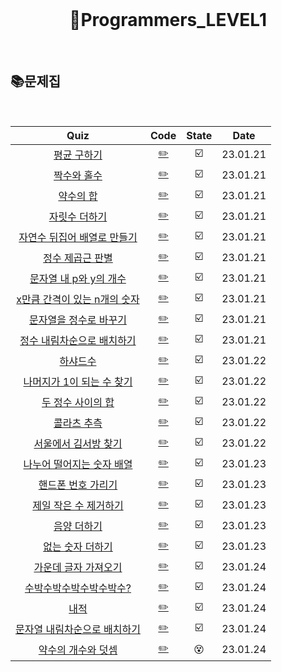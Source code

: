 <div align="center">
  <br />
  <h1> 🧑Programmers_LEVEL1 </h1>
  <br />
</div>

## 📚문제집

<br />

|                                              Quiz                                               |             Code              | State |   Date   |
| :---------------------------------------------------------------------------------------------: | :---------------------------: | :---: | :------: |
|         [평균 구하기](https://school.programmers.co.kr/learn/courses/30/lessons/12944)          |     [✏️](./평균구하기.js)     |  ☑️   | 23.01.21 |
|         [짝수와 홀수](https://school.programmers.co.kr/learn/courses/30/lessons/12937)          |     [✏️](./짝수와홀수.js)     |  ☑️   | 23.01.21 |
|          [약수의 합](https://school.programmers.co.kr/learn/courses/30/lessons/12928)           |      [✏️](./약수의합.js)      |  ☑️   | 23.01.21 |
|        [자릿수 더하기](https://school.programmers.co.kr/learn/courses/30/lessons/12931)         |    [✏️](./자릿수더하기.js)    |  ☑️   | 23.01.21 |
| [자연수 뒤집어 배열로 만들기](https://school.programmers.co.kr/learn/courses/30/lessons/12932)  |    [✏️](./자연수뒤집어.js)    |  ☑️   | 23.01.21 |
|       [정수 제곱근 판별](https://school.programmers.co.kr/learn/courses/30/lessons/12934)       |     [✏️](./정수제곱근.js)     |  ☑️   | 23.01.21 |
|    [문자열 내 p와 y의 개수](https://school.programmers.co.kr/learn/courses/30/lessons/12916)    |       [✏️](./py개수.js)       |  ☑️   | 23.01.21 |
| [x만큼 간격이 있는 n개의 숫자](https://school.programmers.co.kr/learn/courses/30/lessons/12954) |     [✏️](./x만큼간격.js)      |  ☑️   | 23.01.21 |
|    [문자열을 정수로 바꾸기](https://school.programmers.co.kr/learn/courses/30/lessons/12925)    |    [✏️](./문자열정수로.js)    |  ☑️   | 23.01.21 |
|  [정수 내림차순으로 배치하기](https://school.programmers.co.kr/learn/courses/30/lessons/12933)  |    [✏️](./정수내림차순.js)    |  ☑️   | 23.01.21 |
|           [하샤드수](https://school.programmers.co.kr/learn/courses/30/lessons/12947)           |      [✏️](./하샤드수.js)      |  ☑️   | 23.01.22 |
|  [나머지가 1이 되는 수 찾기](https://school.programmers.co.kr/learn/courses/30/lessons/87389)   |   [✏️](./나머지1되는수.js)    |  ☑️   | 23.01.22 |
|      [두 정수 사이의 합](https://school.programmers.co.kr/learn/courses/30/lessons/12912)       |    [✏️](./두정수사이합.js)    |  ☑️   | 23.01.22 |
|         [콜라츠 추측](https://school.programmers.co.kr/learn/courses/30/lessons/12943)          |     [✏️](./콜라츠추측.js)     |  ☑️   | 23.01.22 |
|     [서울에서 김서방 찾기](https://school.programmers.co.kr/learn/courses/30/lessons/12919)     |     [✏️](./김서방찾기.js)     |  ☑️   | 23.01.22 |
|  [나누어 떨어지는 숫자 배열](https://school.programmers.co.kr/learn/courses/30/lessons/12910)   | [✏️](./나누어떨어지는배열.js) |  ☑️   | 23.01.23 |
|      [핸드폰 번호 가리기](https://school.programmers.co.kr/learn/courses/30/lessons/12948)      |  [✏️](./핸드폰번호가리기.js)  |  ☑️   | 23.01.23 |
|    [제일 작은 수 제거하기](https://school.programmers.co.kr/learn/courses/30/lessons/12935)     |   [✏️](./제일작은수제거.js)   |  ☑️   | 23.01.23 |
|         [음양 더하기](https://school.programmers.co.kr/learn/courses/30/lessons/76501)          |     [✏️](./음양더하기.js)     |  ☑️   | 23.01.23 |
|       [없는 숫자 더하기](https://school.programmers.co.kr/learn/courses/30/lessons/86051)       |   [✏️](./없는숫자더하기.js)   |  ☑️   | 23.01.23 |
|     [가운데 글자 가져오기](https://school.programmers.co.kr/learn/courses/30/lessons/12903)     |     [✏️](./가운데글자.js)     |  ☑️   | 23.01.24 |
|   [수박수박수박수박수박수?](https://school.programmers.co.kr/learn/courses/30/lessons/12922)    |      [✏️](./수박수박.js)      |  ☑️   | 23.01.24 |
|             [내적](https://school.programmers.co.kr/learn/courses/30/lessons/70128)             |        [✏️](./내적.js)        |  ☑️   | 23.01.24 |
| [문자열 내림차순으로 배치하기](https://school.programmers.co.kr/learn/courses/30/lessons/12917) |    [✏️](./내림차순배치.js)    |  ☑️   | 23.01.24 |
|      [약수의 개수와 덧셈](https://school.programmers.co.kr/learn/courses/30/lessons/77884)      |   [✏️](./약수의갯수덧셈.js)   |  😵   | 23.01.24 |
